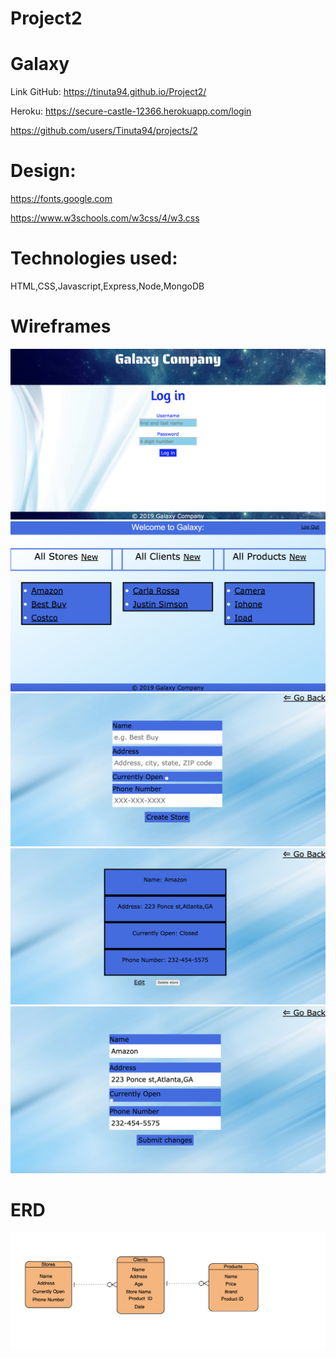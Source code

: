 # Project2
# Galaxy

Link GitHub: https://tinuta94.github.io/Project2/


Heroku:  https://secure-castle-12366.herokuapp.com/login


https://github.com/users/Tinuta94/projects/2


# Design:


https://fonts.google.com


https://www.w3schools.com/w3css/4/w3.css


# Technologies used:

HTML,CSS,Javascript,Express,Node,MongoDB

# Wireframes


![alt text](https://github.com/Tinuta94/Project2/blob/master/Screen%20Shot%202019-08-27%20at%206.35.38%20PM.png)
![alt text](https://github.com/Tinuta94/Project2/blob/master/Screen%20Shot%202019-08-27%20at%206.30.49%20PM.png)
![alt text](https://github.com/Tinuta94/Project2/blob/master/Screen%20Shot%202019-08-27%20at%2012.59.40%20PM.png)
![alt text](https://github.com/Tinuta94/Project2/blob/master/Screen%20Shot%202019-08-27%20at%201.00.00%20PM.png)
![alt text](https://github.com/Tinuta94/Project2/blob/master/Screen%20Shot%202019-08-27%20at%201.00.12%20PM.png)

# ERD


![alt text](https://github.com/Tinuta94/Project2/blob/master/Screen%20Shot%202019-08-27%20at%2012.57.14%20PM.png)
